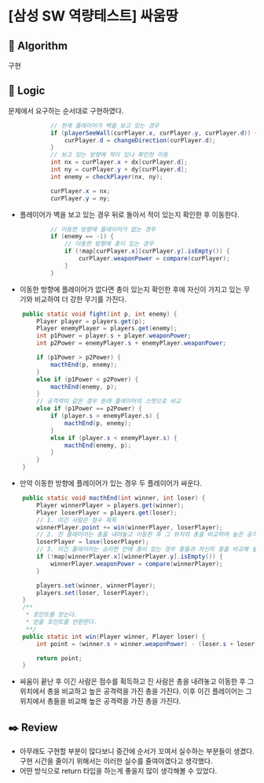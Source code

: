 # [삼성 SW 역량테스트] 싸움땅

## :pushpin: **Algorithm**

구현

## :round_pushpin: **Logic**

문제에서 요구하는 순서대로 구현하였다.

```java
			// 현재 플레이어가 벽을 보고 있는 경우
			if (playerSeeWall(curPlayer.x, curPlayer.y, curPlayer.d)) {
				curPlayer.d = changeDirection(curPlayer.d);
			}
			// 보고 있는 방향에 적이 있나 확인한 이동
			int nx = curPlayer.x + dx[curPlayer.d];
			int ny = curPlayer.y + dy[curPlayer.d];
			int enemy = checkPlayer(nx, ny);

			curPlayer.x = nx;
			curPlayer.y = ny;
```

- 플레이어가 벽을 보고 있는 경우 뒤로 돌아서 적이 있는지 확인한 후 이동한다.

```java
			// 이동한 방향에 플레이어가 없는 경우
			if (enemy == -1) {
				// 이동한 방향에 총이 있는 경우
				if (!map[curPlayer.x][curPlayer.y].isEmpty()) {
					curPlayer.weaponPower = compare(curPlayer);
				}
			}
```

- 이동한 방향에 플레이어가 없다면 총이 있는지 확인한 후에 자신이 가지고 있는 무기와 비교하여 더 강한 무기를 가진다.

```java
	public static void fight(int p, int enemy) {
		Player player = players.get(p);
		Player enemyPlayer = players.get(enemy);
		int p1Power = player.s + player.weaponPower;
		int p2Power = enemyPlayer.s + enemyPlayer.weaponPower;

		if (p1Power > p2Power) {
			macthEnd(p, enemy);
		}
		else if (p1Power < p2Power) {
			macthEnd(enemy, p);
		}
		// 공격력이 같은 경우 원래 플레이어의 스텟으로 비교
		else if (p1Power == p2Power) {
			if (player.s > enemyPlayer.s) {
				macthEnd(p, enemy);
			}
			else if (player.s < enemyPlayer.s) {
				macthEnd(enemy, p);
			}
		}
	}
```

- 만약 이동한 방향에 플레이어가 있는 경우 두 플레이어가 싸운다.

```java
	public static void macthEnd(int winner, int loser) {
		Player winnerPlayer = players.get(winner);
		Player loserPlayer = players.get(loser);
		// 1. 이긴 사람은 점수 획득
		winnerPlayer.point += win(winnerPlayer, loserPlayer);
		// 2. 진 플레이어는 총을 내려놓고 이동한 후 그 위치의 총을 비교하여 높은 공격력의 총을 획득한다.
		loserPlayer = lose(loserPlayer);
		// 3. 이긴 플레이어는 승리한 칸에 총이 있는 경우 총들과 자신의 총을 비교해 높은 공격력의 총을 가진다.
		if (!map[winnerPlayer.x][winnerPlayer.y].isEmpty()) {
			winnerPlayer.weaponPower = compare(winnerPlayer);
		}

		players.set(winner, winnerPlayer);
		players.set(loser, loserPlayer);
	}
	/**
	 * 포인트를 얻는다.
	 * 얻을 포인트를 반환한다.
	 **/
	public static int win(Player winner, Player loser) {
		int point = (winner.s + winner.weaponPower) - (loser.s + loser.weaponPower);

		return point;
	}
```

- 싸움이 끝난 후 이긴 사람은 점수를 획득하고 진 사람은 총을 내려놓고 이동한 후 그 위치에서 총을 비교하고 높은 공격력을 가진 총을 가진다. 이후 이긴 플레이어는 그 위치에서 총들을 비교해 높은 공격력을 가진 총을 가진다.

## :black_nib: **Review**

- 아무래도 구현할 부분이 많다보니 중간에 순서가 꼬여서 실수하는 부분들이 생겼다. 구현 시간을 줄이기 위해서는 이러한 실수를 줄여야겠다고 생각했다.
- 어떤 방식으로 return 타입을 하는게 좋을지 많이 생각해볼 수 있었다.
